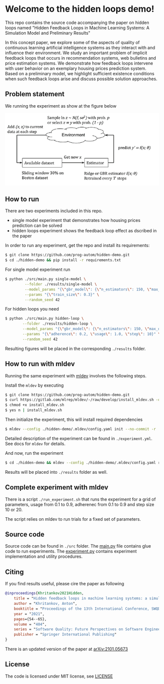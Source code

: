 # Welcome to the hidden loops demo!

This repo contains the source code accompanying the paper on hidden loops 
named "Hidden Feedback Loops in Machine Learning Systems: A Simulation Model and Preliminary Results"

In this concept paper, we explore some of the aspects of quality of continuous learning artificial
intelligence systems as they interact with and influence their environment. We study an important problem
of implicit feedback loops that occurs in recommendation systems, web bulletins and price estimation
systems. We demonstrate how feedback loops intervene with user behavior on an exemplary housing
prices prediction system. Based on a preliminary model, we highlight sufficient existence conditions when
such feedback loops arise and discuss possible solution approaches.

## Problem statement

We running the experiment as show at the figure below 

<img src=".img/experiment-setup.png" alt="experiment setup" width="700"/>

## How to run

There are two experiments included in this repo.

 - single model experiment that demonstrates how housing prices prediction can be solved 
 - hidden loops experiment shows the feedback loop effect as dscribed in the paper

In order to run any experiment, get the repo and install its requirements:

```bash
$ git clone https://github.com/prog-autom/hidden-demo.git
$ cd ./hidden-demo && pip install -r requirements.txt
```

For single model experiment run

```bash
$ python ./src/main.py single-model \
         --folder ./results/single-model \
         --model_params "{\"gbr_model\": {\"n_estimators\": 150, \"max_depth\": 3, \"criterion\": \"mae\", \"loss\": \"huber\"}, \"ridge_model\": {}}" \
         --params "{\"train_size\": 0.3}" \
         --random_seed 42 
```

For hidden loops you need

```bash
$ python ./src/main.py hidden-loop \
        --folder ./results/hidden-loop \
        --model_params "{\"gbr_model\": {\"n_estimators\": 150, \"max_depth\": 3, \"criterion\": \"mae\", \"loss\": \"huber\"}, \"ridge_model\": {}}" \
        --params "{\"adherence\": 0.2, \"usage\": 1.0, \"step\": 10}" \
        --random_seed 42
```
Resulting figures will be placed in the corresponding ``./results`` folder. 


## How to run with mldev 

Running the same experiment with [mldev](https://gitlab.com/mlrep/mldev) involves the following steps.

Install the ``mldev`` by executing

```bash
$ git clone https://github.com/prog-autom/hidden-demo.git
$ curl https://gitlab.com/mlrep/mldev/-/raw/develop/install_mldev.sh -o install_mldev.sh
$ chmod +x install_mldev.sh
$ yes n | install_mldev.sh
``` 
Then initialize the experiment, this will install required dependencies

```bash
$ mldev --config ./hidden-demo/.mldev/config.yaml init --no-commit -r ./hidden-demo
```

Detailed description of the experiment can be found in ``./experiment.yml``. See docs for ``mldev`` for details.

And now, run the experiment

```bash
$ cd ./hidden-demo && mldev --config ./hidden-demo/.mldev/config.yaml run --no-commit -f experiment.yml pipeline
```

Results will be placed into ``./results`` folder as well.

## Complete experiment with mldev

There is a script ``./run_experiment.sh`` that runs the experiment
for a grid of parameters, usage from 0.1 to 0.9, adherenec from 0.1 to 0.9 
and step size 10 or 20.

The script relies on mldev to run trials for a fixed set of parameters.

## Source code

Source code can be found in ``./src`` folder. The [main.py](./src/main.py) file contains glue code to run experiments.
The [experiment.py](./src/experiment.py) contains experiment implementation and utility procedures.

## Citing

If you find results useful, please cire the paper as following

```bibtex
@inproceedings{Khritankov2021Hidden,
    title = "Hidden feedback loops in machine learning systems: a simulation model and preliminary results",
    author = "Khritankov, Anton",
    booktitle = "Proceedings of the 13th International Conference, SWQD 2021, Vienna, Austria, January 19–21, 2021",
    year = "2021",
    pages={54--65},
    volume = "404",
    series = "Software Quality: Future Perspectives on Software Engineering Quality",
    publisher = "Springer International Publishing"
}
```

There is an updated version of the paper at [arXiv:2101.05673](https://arxiv.org/abs/2101.05673)

## License

The code is licensed under MIT license, see [LICENSE](LICENSE)



